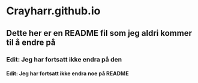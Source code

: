 # Crayharr.github.io
## Dette her er en README fil som jeg aldri kommer til å endre på
### Edit: Jeg har fortsatt ikke endra på den
#### Edit: Jeg har fortsatt ikke endra noe på README